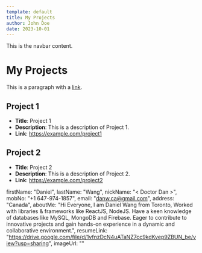 ```yaml
---
template: default
title: My Projects
author: John Doe
date: 2023-10-01
---
```


<!-- component:Navbar.Navbar -->
This is the navbar content.
<!-- /component -->

# My Projects

This is a paragraph with a [link](https://example.com).

<!-- component:Project.Projects -->
## Project 1
- **Title**: Project 1
- **Description**: This is a description of Project 1.
- **Link**: https://example.com/project1

## Project 2  
- **Title**: Project 2
- **Description**: This is a description of Project 2.
- **Link**: https://example.com/project2
<!-- /component -->

<!-- component:AboutMe.AboutMe -->
firstName: "Daniel",
lastName: "Wang",
nickName: "< Doctor Dan >",
mobNo: "+1 647-974-1857",
email: "danw.ca@gmail.com",
address: "Canada",
aboutMe: "Hi Everyone, I am Daniel Wang from Toronto,  Worked with libraries & frameworks like ReactJS, NodeJS. Have a keen knowledge of databases like MySQL, MongoDB and Firebase. Eager to contribute to innovative projects and gain hands-on experience in a dynamic and collaborative environment.",
resumeLink: "https://drive.google.com/file/d/1vfnzDcN4uATaNZ7cc9kdKvep9ZBUN_be/view?usp=sharing",
imageUrl: ""
<!-- /component -->
